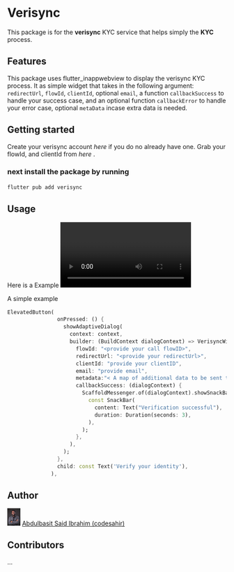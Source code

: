 
# Verisync

This package is for the **verisync** KYC service that helps simply the **KYC** process.

## Features

This package uses flutter_inappwebview to display the verisync KYC process. It as simple widget that takes in the following argument: `redirectUrl`, `flowId`, `clientId`, optional `email`, a function `callbackSuccess` to handle your success case, and an optional function `callbackError` to handle your error case, optional `metaData` incase extra data is needed.

## Getting started

Create your verisync account *here* if you do no already have one. Grab your flowId, and clientId  from *here* .

### next install the package by running

```dart
flutter pub add verisync
```

## Usage

Here is a Example
![video example](./assets/verysinc_example.mp4)

A simple example

```dart
ElevatedButton(
                onPressed: () {
                  showAdaptiveDialog(
                    context: context,
                    builder: (BuildContext dialogContext) => VerisyncWidget(
                      flowId: "<provide your call flowID>",
                      redirectUrl: "<provide your redirectUrl>",
                      clientId: "provide your clientID",
                      email: "provide email",
                      metadata:"< A map of additional data to be sent to the server example(Map<dynamic, dynamic>? metadata)>"
                      callbackSuccess: (dialogContext) {
                        ScaffoldMessenger.of(dialogContext).showSnackBar(
                          const SnackBar(
                            content: Text("Verification successful"),
                            duration: Duration(seconds: 3),
                          ),
                        );
                      },
                    ),
                  );
                },
                child: const Text('Verify your identity'),
              ),
```

## Author

<img src='./assets/author.jpg' width='30'></img> [Abdulbasit Said Ibrahim (codesahir)](https://github.com/AbdulbasitSaid)

## Contributors

...
